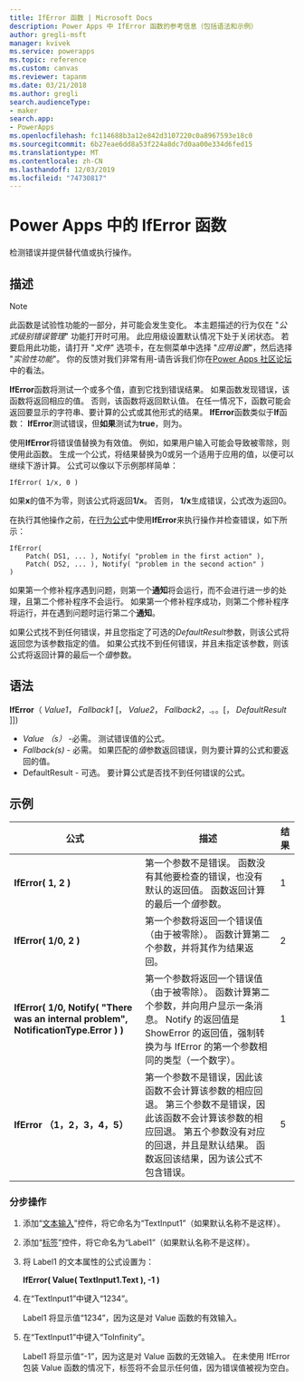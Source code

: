 ```yaml
---
title: IfError 函数 | Microsoft Docs
description: Power Apps 中 IfError 函数的参考信息（包括语法和示例）
author: gregli-msft
manager: kvivek
ms.service: powerapps
ms.topic: reference
ms.custom: canvas
ms.reviewer: tapanm
ms.date: 03/21/2018
ms.author: gregli
search.audienceType:
- maker
search.app:
- PowerApps
ms.openlocfilehash: fc114688b3a12e842d3107220c0a8967593e18c0
ms.sourcegitcommit: 6b27eae6dd8a53f224a8dc7d0aa00e334d6fed15
ms.translationtype: MT
ms.contentlocale: zh-CN
ms.lasthandoff: 12/03/2019
ms.locfileid: "74730817"
---
```

# <a name="iferror-function-in-power-apps"></a>Power Apps 中的 IfError 函数

检测错误并提供替代值或执行操作。

## <a name="description"></a>描述

> [!NOTE]
> 此函数是试验性功能的一部分，并可能会发生变化。 本主题描述的行为仅在 "*公式级别错误管理*" 功能打开时可用。 此应用级设置默认情况下处于关闭状态。 若要启用此功能，请打开 "*文件*" 选项卡，在左侧菜单中选择 "*应用设置*"，然后选择 "*实验性功能*"。 你的反馈对我们非常有用-请告诉我们你在[Power Apps 社区论坛](https://powerusers.microsoft.com/t5/Expressions-and-Formulas/bd-p/How-To)中的看法。

**IfError**函数将测试一个或多个值，直到它找到错误结果。 如果函数发现错误，该函数将返回相应的值。 否则，该函数将返回默认值。 在任一情况下，函数可能会返回要显示的字符串、要计算的公式或其他形式的结果。 **IfError**函数类似于**If**函数： **IfError**测试错误，但**如果**测试为**true**，则为。

使用**IfError**将错误值替换为有效值。 例如，如果用户输入可能会导致被零除，则使用此函数。 生成一个公式，将结果替换为0或另一个适用于应用的值，以便可以继续下游计算。 公式可以像以下示例那样简单：

```powerapps-dot
IfError( 1/x, 0 )
```

如果**x**的值不为零，则该公式将返回**1/x**。 否则， **1/x**生成错误，公式改为返回0。

在执行其他操作之前，在[行为公式](../working-with-formulas-in-depth.md)中使用**IfError**来执行操作并检查错误，如下所示：

```powerapps-dot
IfError(
    Patch( DS1, ... ), Notify( "problem in the first action" ),
    Patch( DS2, ... ), Notify( "problem in the second action" )
)
```

如果第一个修补程序遇到问题，则第一个**通知**将会运行，而不会进行进一步的处理，且第二个修补程序不会运行。 如果第一个修补程序成功，则第二个修补程序将运行，并在遇到问题时运行第二个**通知**。

如果公式找不到任何错误，并且您指定了可选的*DefaultResult*参数，则该公式将返回您为该参数指定的值。 如果公式找不到任何错误，并且未指定该参数，则该公式将返回计算的最后一个*值*参数。

## <a name="syntax"></a>语法

**IfError**（ *Value1*， *Fallback1* [， *Value2*， *Fallback2*，.。。[， *DefaultResult* ]])

* *Value （s）* -必需。 测试错误值的公式。
* *Fallback(s)* - 必需。 如果匹配的*值*参数返回错误，则为要计算的公式和要返回的值。
* DefaultResult - 可选。  要计算公式是否找不到任何错误的公式。

## <a name="examples"></a>示例

| 公式 | 描述 | 结果 |
| --- | --- | --- |
| **IfError( 1, 2 )** |第一个参数不是错误。 函数没有其他要检查的错误，也没有默认的返回值。 函数返回计算的最后一个*值*参数。   | 1 |
| **IfError( 1/0, 2 )** | 第一个参数将返回一个错误值（由于被零除）。 函数计算第二个参数，并将其作为结果返回。 | 2 |
| **IfError( 1/0, Notify( "There was an internal problem", NotificationType.Error ) )** | 第一个参数将返回一个错误值（由于被零除）。 函数计算第二个参数，并向用户显示一条消息。 Notify 的返回值是 ShowError 的返回值，强制转换为与 IfError 的第一个参数相同的类型（一个数字）。 | 1 |
| **IfError （1，2，3，4，5）** | 第一个参数不是错误，因此该函数不会计算该参数的相应回退。 第三个参数不是错误，因此该函数不会计算该参数的相应回退。 第五个参数没有对应的回退，并且是默认结果。 函数返回该结果，因为该公式不包含错误。 | 5 |

### <a name="step-by-step"></a>分步操作

1. 添加“[文本输入](../controls/control-text-input.md)”控件，将它命名为“TextInput1”（如果默认名称不是这样）。

2. 添加“[标签](../controls/control-text-box.md)”控件，将它命名为“Label1”（如果默认名称不是这样）。

3. 将 Label1 的文本属性的公式设置为：

    **IfError( Value( TextInput1.Text ), -1 )**

4. 在“TextInput1”中键入“1234”。  

    Label1 将显示值“1234”，因为这是对 Value 函数的有效输入。

5. 在“TextInput1”中键入“ToInfinity”。

    Label1 将显示值“-1”，因为这是对 Value 函数的无效输入。  在未使用 IfError 包装 Value 函数的情况下，标签将不会显示任何值，因为错误值被视为空白。 

